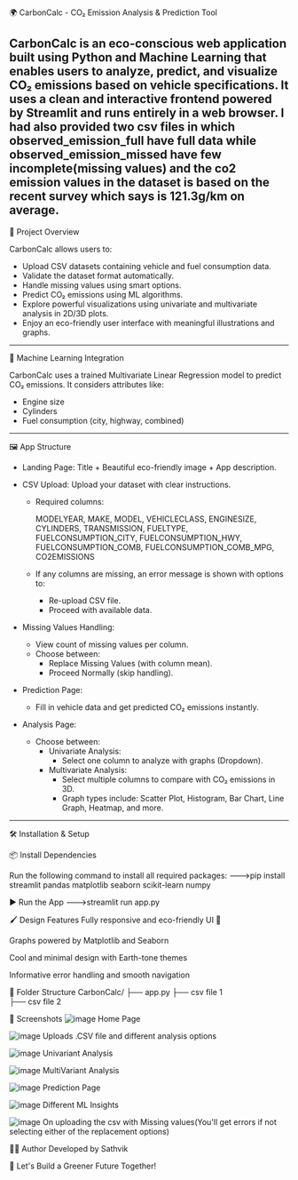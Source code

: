 🌍 CarbonCalc - CO₂ Emission Analysis & Prediction Tool

CarbonCalc is an eco-conscious web application built using Python and Machine Learning that enables users to analyze, predict, and visualize CO₂ emissions based on vehicle specifications. It uses a clean and interactive frontend powered by Streamlit and runs entirely in a web browser.
I had also provided two csv files in which observed_emission_full have full data while observed_emission_missed have few incomplete(missing values) and the co2 emission values in the dataset is based on the recent survey which says is 121.3g/km on average.
---

 🚀 Project Overview

CarbonCalc allows users to:
- Upload CSV datasets containing vehicle and fuel consumption data.
- Validate the dataset format automatically.
- Handle missing values using smart options.
- Predict CO₂ emissions using ML algorithms.
- Explore powerful visualizations using univariate and multivariate analysis in 2D/3D plots.
- Enjoy an eco-friendly user interface with meaningful illustrations and graphs.

---

 🧠 Machine Learning Integration

CarbonCalc uses a trained Multivariate Linear Regression model to predict CO₂ emissions. It considers attributes like:
- Engine size
- Cylinders
- Fuel consumption (city, highway, combined)

---

 🖼️ App Structure

- Landing Page: Title + Beautiful eco-friendly image + App description.
- CSV Upload: Upload your dataset with clear instructions.
  - Required columns:
    
    MODELYEAR, MAKE, MODEL, VEHICLECLASS, ENGINESIZE, CYLINDERS, TRANSMISSION, 
    FUELTYPE, FUELCONSUMPTION_CITY, FUELCONSUMPTION_HWY, FUELCONSUMPTION_COMB, 
    FUELCONSUMPTION_COMB_MPG, CO2EMISSIONS
    
  - If any columns are missing, an error message is shown with options to:
    - Re-upload CSV file.
    - Proceed with available data.

- Missing Values Handling:
  - View count of missing values per column.
  - Choose between:
    - Replace Missing Values (with column mean).
    - Proceed Normally (skip handling).

- Prediction Page:
  - Fill in vehicle data and get predicted CO₂ emissions instantly.

- Analysis Page:
  - Choose between:
    - Univariate Analysis:
      - Select one column to analyze with graphs (Dropdown).
    - Multivariate Analysis:
      - Select multiple columns to compare with CO₂ emissions in 3D.
      - Graph types include: Scatter Plot, Histogram, Bar Chart, Line Graph, Heatmap, and more.

---

 🛠️ Installation & Setup

 📦 Install Dependencies

Run the following command to install all required packages:
--->pip install streamlit pandas matplotlib seaborn scikit-learn numpy

▶️ Run the App
--->streamlit run app.py

🖌️ Design Features
Fully responsive and eco-friendly UI 🌿

Graphs powered by Matplotlib and Seaborn

Cool and minimal design with Earth-tone themes

Informative error handling and smooth navigation

📁 Folder Structure
CarbonCalc/
├── app.py
├── csv file 1              
├── csv file 2

📸 Screenshots
![image](https://github.com/user-attachments/assets/7d866ae9-e103-425c-b98d-6c2791c9b10e)
Home Page

![image](https://github.com/user-attachments/assets/0c167d86-f0a1-4ff9-a47b-bf7af08827b7)
Uploads .CSV file and different analysis options

![image](https://github.com/user-attachments/assets/c1503483-f006-40f3-bbbd-c6f674ad324b)
Univariant Analysis

![image](https://github.com/user-attachments/assets/0b490f95-bd2f-411d-845d-daed5c2cc4a6)
MultiVariant Analysis

![image](https://github.com/user-attachments/assets/533440d1-1fca-431d-9dac-410acfd9d92e)
Prediction Page

![image](https://github.com/user-attachments/assets/321f0f0a-b5d7-43dd-9714-8c39542743d3)
Different ML Insights

![image](https://github.com/user-attachments/assets/0ccb41f1-5938-46e0-b39a-dc905c24d792)
On uploading the csv with Missing values(You'll get errors if not selecting either of the replacement options)


👨‍💻 Author
Developed by Sathvik

🌱 Let's Build a Greener Future Together!

